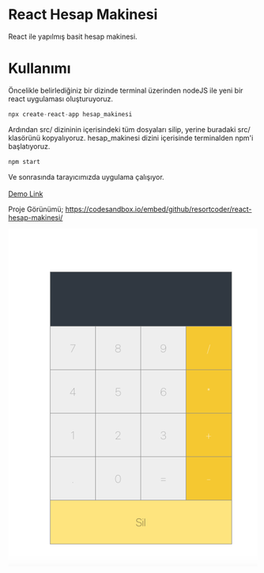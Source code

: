 # React Hesap Makinesi
React ile yapılmış basit hesap makinesi.

# Kullanımı
Öncelikle belirlediğiniz bir dizinde terminal üzerinden nodeJS ile yeni bir react uygulaması oluşturuyoruz.
``` js
npx create-react-app hesap_makinesi
```
Ardından src/ dizininin içerisindeki tüm dosyaları silip, yerine buradaki src/ klasörünü kopyalıyoruz.
hesap_makinesi dizini içerisinde terminalden npm'i başlatıyoruz.
``` js
npm start
```
Ve sonrasında tarayıcımızda uygulama çalışıyor.<br><br>
<a href="https://h80kj.csb.app/" target="_blank">Demo Link</a><br>

Proje Görünümü; 
https://codesandbox.io/embed/github/resortcoder/react-hesap-makinesi/
<br>
<p align="center">
  <img src="ss.png">
</p>

